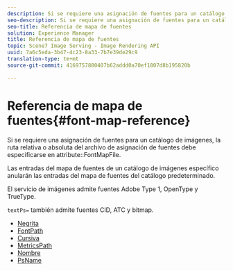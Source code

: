 ```yaml
---
description: Si se requiere una asignación de fuentes para un catálogo de imágenes, la ruta relativa o absoluta del archivo de asignación de fuentes debe especificarse en el atributo FontMapFile.
seo-description: Si se requiere una asignación de fuentes para un catálogo de imágenes, la ruta relativa o absoluta del archivo de asignación de fuentes debe especificarse en el atributo FontMapFile.
seo-title: Referencia de mapa de fuentes
solution: Experience Manager
title: Referencia de mapa de fuentes
topic: Scene7 Image Serving - Image Rendering API
uuid: 7a6c5eda-3b47-4c23-8a33-7b7e39de29c9
translation-type: tm+mt
source-git-commit: 4169757880407b62addd0a70ef1807d8b195820b

---
```



# Referencia de mapa de fuentes{#font-map-reference}

Si se requiere una asignación de fuentes para un catálogo de imágenes, la ruta relativa o absoluta del archivo de asignación de fuentes debe especificarse en attribute::FontMapFile.

Las entradas del mapa de fuentes de un catálogo de imágenes específico anularán las entradas del mapa de fuentes del catálogo predeterminado.

El servicio de imágenes admite fuentes Adobe Type 1, OpenType y TrueType.

`textPs=` también admite fuentes CID, ATC y bitmap.

* [Negrita](r-bold-font.md)
* [FontPath](r-fontpath-font.md)
* [Cursiva](r-italic-font.md)
* [MetricsPath](r-metricspath-font.md)
* [Nombre](r-name-font.md)
* [PsName](r-psname-font.md)
